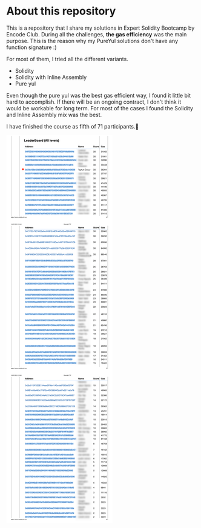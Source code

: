 # About this repository

This is a repository that I share my solutions in Expert Solidity Bootcamp by Encode Club.
During all the challenges, **the gas efficiency** was the main purpose.
This is the reason why my PureYul solutions don't have any function signature :)

For most of them, I tried all the different variants.

- Solidity
- Solidity with Inline Assembly
- Pure yul

Even though the pure yul was the best gas efficient way, I found it little bit hard to accomplish. If there will be an ongoing contract, I don't think it would be workable for long term. For most of the cases I found the Solidity and Inline Assembly mix was the best.

I have finished the course as fifth of 71 participants.🥳


![Leaderboard](leaderboard.png)
